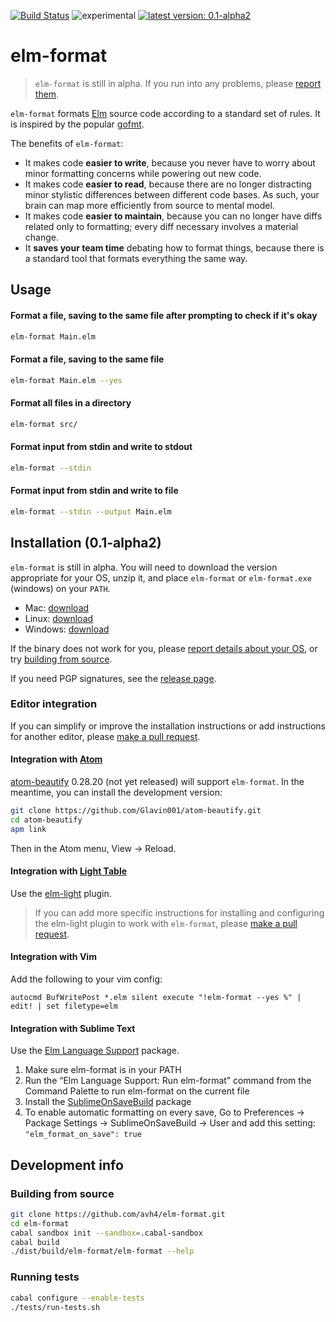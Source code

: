 [![Build Status](https://travis-ci.org/avh4/elm-format.svg?branch=master)](https://travis-ci.org/avh4/elm-format)
![experimental](https://img.shields.io/badge/stability-experimental-orange.svg)
[![latest version: 0.1-alpha2](https://img.shields.io/badge/version-0.1--alpha2-blue.svg)](https://github.com/avh4/elm-format/releases/tag/0.1-alpha2)

# elm-format

> `elm-format` is still in alpha.  If you run into any problems, please [report them](https://github.com/avh4/elm-format/issues).

`elm-format` formats [Elm](http://elm-lang.org) source code according to a standard set of rules. It is inspired by the popular [gofmt](https://blog.golang.org/go-fmt-your-code).

The benefits of `elm-format`:
 - It makes code **easier to write**, because you never have to worry about minor formatting concerns while powering out new code.
 - It makes code **easier to read**, because there are no longer distracting minor stylistic differences between different code bases. As such, your brain can map more efficiently from source to mental model.
 - It makes code **easier to maintain**, because you can no longer have diffs related only to formatting; every diff necessary involves a material change.
 - It **saves your team time** debating how to format things, because there is a standard tool that formats everything the same way.


## Usage

#### Format a file, saving to the same file after prompting to check if it's okay

```bash
elm-format Main.elm
```

#### Format a file, saving to the same file

```bash
elm-format Main.elm --yes
```

#### Format all files in a directory

```bash
elm-format src/
```

#### Format input from stdin and write to stdout

```bash
elm-format --stdin
```

#### Format input from stdin and write to file

```bash
elm-format --stdin --output Main.elm
```

## Installation (0.1-alpha2)

`elm-format` is still in alpha.  You will need to download the version appropriate for your OS, unzip it, and place `elm-format` or `elm-format.exe` (windows) on your `PATH`.

 - Mac: [download](https://github.com/avh4/elm-format/releases/download/0.1-alpha2/elm-format-0.1-alpha2-mac-x64.tgz)
 - Linux: [download](https://github.com/avh4/elm-format/releases/download/0.1-alpha2/elm-format-0.1-alpha2-linux-x64.tgz)
 - Windows: [download](https://github.com/avh4/elm-format/releases/download/0.1-alpha2/elm-format-0.1-alpha2-win-x64.zip)

If the binary does not work for you, please [report details about your OS](https://github.com/avh4/elm-format/issues/new), or try [building from source](#building-from-source).

If you need PGP signatures, see the [release page](https://github.com/avh4/elm-format/releases/tag/0.1-alpha2).

### Editor integration

If you can simplify or improve the installation instructions or add instructions for another editor, please [make a pull request](https://github.com/avh4/elm-format/edit/master/README.md).

#### Integration with [Atom](https://atom.io/)

[atom-beautify](https://atom.io/packages/atom-beautify) 0.28.20 (not yet released) will support `elm-format`.  In the meantime, you can install the development version:

```bash
git clone https://github.com/Glavin001/atom-beautify.git
cd atom-beautify
apm link
```

Then in the Atom menu, View -> Reload.

#### Integration with [Light Table](http://lighttable.com/)

Use the [elm-light](https://github.com/rundis/elm-light) plugin.

> If you can add more specific instructions for installing and configuring the elm-light plugin to work with `elm-format`, please [make a pull request](https://github.com/avh4/elm-format/edit/master/README.md).

#### Integration with Vim

Add the following to your vim config:

```vim
autocmd BufWritePost *.elm silent execute "!elm-format --yes %" | edit! | set filetype=elm
```

#### Integration with Sublime Text

Use the [Elm Language Support](https://packagecontrol.io/packages/Elm%20Language%20Support) package.

1. Make sure elm-format is in your PATH
1. Run the “Elm Language Support: Run elm-format” command from the Command Palette to run elm-format on the current file
1. Install the [SublimeOnSaveBuild](https://packagecontrol.io/packages/SublimeOnSaveBuild) package
1. To enable automatic formatting on every save, Go to Preferences -> Package Settings -> SublimeOnSaveBuild -> User and add this setting: `"elm_format_on_save": true`

## Development info

### Building from source

```bash
git clone https://github.com/avh4/elm-format.git
cd elm-format
cabal sandbox init --sandbox=.cabal-sandbox
cabal build
./dist/build/elm-format/elm-format --help
```

### Running tests

```bash
cabal configure --enable-tests
./tests/run-tests.sh
```
